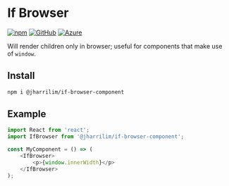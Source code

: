 # If Browser

[![npm]](https://www.npmjs.com/package/@jharrilim/if-browser-component)
[![GitHub]](https://github.com/jharrilim/if-browser-component)
[![Azure]](https://dev.azure.com/josephharrisonlim/josephharrisonlim/_build?definitionId=1)

Will render children only in browser; useful for components that make use of `window`.

## Install

```sh
npm i @jharrilim/if-browser-component
```

## Example

```js
import React from 'react';
import IfBrowser from '@jharrilim/if-browser-component';

const MyComponent = () => (
    <IfBrowser>
        <p>{window.innerWidth}</p>
    </IfBrowser>
);

```

[npm]: https://img.shields.io/npm/v/@jharrilim/if-browser-component.svg?style=for-the-badge
[Github]:https://img.shields.io/github/license/jharrilim/if-browser-component.svg?style=for-the-badge
[Azure]: https://img.shields.io/azure-devops/build/josephharrisonlim/josephharrisonlim/1.svg?style=for-the-badge
